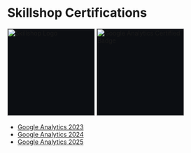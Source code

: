 # Skillshop Certifications
<img src="https://skillshop.credential.net/assets/themes/skillshop.credential.net/images/header_logo.jpeg" width="200" style="border:none; background-color:#0C0E12;" alt="Skillshop Logo">

<img src="https://templates.images.credential.net/16722171176440784346699372916351.png" width="200" style="border:none; background-color:#0C0E12;" alt="Google Analytics Certified Badge">

- [Google Analytics 2023](https://skillshop.credential.net/c7f301b5-1a0f-4449-901c-67d6c28f4dc4#acc.zsFp8wZE)
- [Google Analytics 2024](https://skillshop.credential.net/87619e75-b468-4e95-a24c-b2951c5090a2#acc.rfql3pxK)
- [Google Analytics 2025](https://skillshop.credential.net/c7f301b5-1a0f-4449-901c-67d6c28f4dc4#acc.uMBiqaEW)